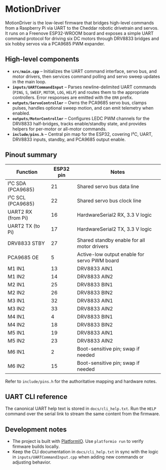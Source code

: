 # MotionDriver

MotionDriver is the low-level firmware that bridges high-level commands from a Raspberry Pi via UART to the Cheddar robotic drivetrain and servos. It runs on a Freenove ESP32-WROOM board and exposes a simple UART command protocol for driving six DC motors through DRV8833 bridges and six hobby servos via a PCA9685 PWM expander.

## High-level components

- **`src/main.cpp`** – Initializes the UART command interface, servo bus, and motor drivers, then services command polling and servo sweep updates in the main loop.
- **`inputs/UARTCommandInput`** – Parses newline-delimited UART commands (`PING`, `S`, `SWEEP`, `MOTOR`, `LOG`, `HELP`) and routes them to the appropriate controllers. Error responses are emitted with the `ERR` prefix.
- **`outputs/ServoController`** – Owns the PCA9685 servo bus, clamps pulses, handles optional sweep motion, and can emit telemetry when enabled.
- **`outputs/MotorController`** – Configures LEDC PWM channels for the DRV8833 half-bridges, tracks enable/standby state, and provides helpers for per-motor or all-motor commands.
- **`include/pins.h`** – Central pin map for the ESP32, covering I²C, UART, DRV8833 inputs, standby, and PCA9685 output enable.

## Pinout summary

| Function | ESP32 pin | Notes |
| --- | --- | --- |
| I²C SDA (PCA9685) | 21 | Shared servo bus data line |
| I²C SCL (PCA9685) | 22 | Shared servo bus clock line |
| UART2 RX (from Pi) | 16 | HardwareSerial2 RX, 3.3 V logic |
| UART2 TX (to Pi) | 17 | HardwareSerial2 TX, 3.3 V logic |
| DRV8833 STBY | 27 | Shared standby enable for all motor drivers |
| PCA9685 OE | 5 | Active-low output enable for servo PWM board |
| M1 IN1 | 13 | DRV8833 AIN1 |
| M1 IN2 | 14 | DRV8833 AIN2 |
| M2 IN1 | 25 | DRV8833 BIN1 |
| M2 IN2 | 26 | DRV8833 BIN2 |
| M3 IN1 | 32 | DRV8833 AIN1 |
| M3 IN2 | 33 | DRV8833 AIN2 |
| M4 IN1 | 4 | DRV8833 BIN1 |
| M4 IN2 | 18 | DRV8833 BIN2 |
| M5 IN1 | 19 | DRV8833 AIN1 |
| M5 IN2 | 23 | DRV8833 AIN2 |
| M6 IN1 | 2 | Boot-sensitive pin; swap if needed |
| M6 IN2 | 15 | Boot-sensitive pin; swap if needed |

Refer to `include/pins.h` for the authoritative mapping and hardware notes.

## UART CLI reference

The canonical UART help text is stored in `docs/cli_help.txt`. Run the `HELP` command over the serial link to stream the same content from the firmware.

## Development notes

- The project is built with [PlatformIO](https://platformio.org/). Use `platformio run` to verify firmware builds locally.
- Keep the CLI documentation in `docs/cli_help.txt` in sync with the logic in `inputs/UARTCommandInput.cpp` when adding new commands or adjusting behavior.
